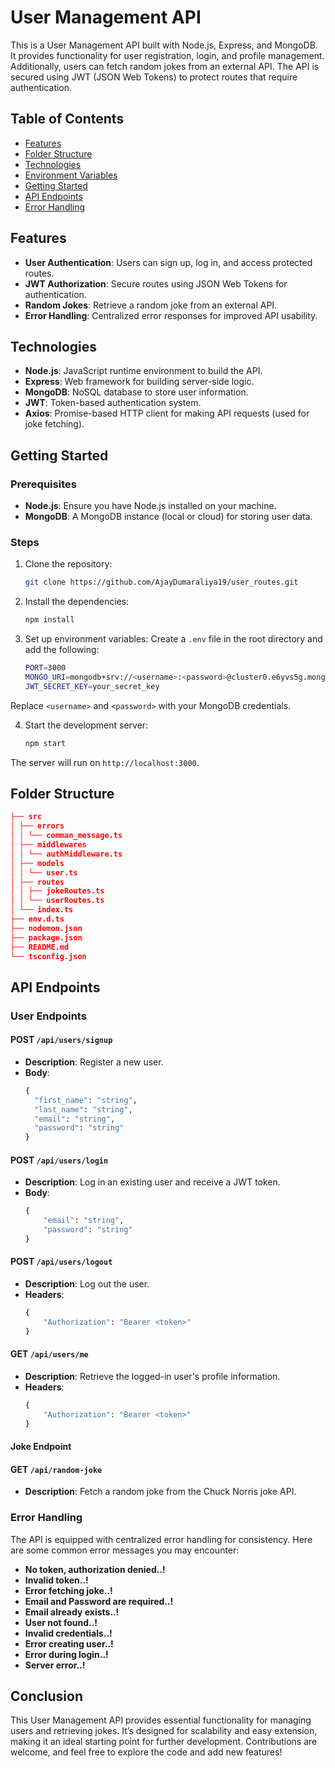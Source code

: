 # User Management API

This is a User Management API built with Node.js, Express, and MongoDB. It provides functionality for user registration, login, and profile management. Additionally, users can fetch random jokes from an external API. The API is secured using JWT (JSON Web Tokens) to protect routes that require authentication.

## Table of Contents
- [Features](#features)
- [Folder Structure](#folder-structure)
- [Technologies](#technologies)
- [Environment Variables](#environment-variables)
- [Getting Started](#getting-started)
- [API Endpoints](#api-endpoints)
- [Error Handling](#error-handling)

## Features
- **User Authentication**: Users can sign up, log in, and access protected routes.
- **JWT Authorization**: Secure routes using JSON Web Tokens for authentication.
- **Random Jokes**: Retrieve a random joke from an external API.
- **Error Handling**: Centralized error responses for improved API usability.

## Technologies
- **Node.js**: JavaScript runtime environment to build the API.
- **Express**: Web framework for building server-side logic.
- **MongoDB**: NoSQL database to store user information.
- **JWT**: Token-based authentication system.
- **Axios**: Promise-based HTTP client for making API requests (used for joke fetching).

## Getting Started
### Prerequisites
- **Node.js**: Ensure you have Node.js installed on your machine.
- **MongoDB**: A MongoDB instance (local or cloud) for storing user data.

### Steps
1. Clone the repository:
   ```bash
   git clone https://github.com/AjayDumaraliya19/user_routes.git

2. Install the dependencies:
   ```bash
   npm install

3. Set up environment variables: Create a `.env` file in the root directory and add the following:
    ```bash
    PORT=3000
    MONGO_URI=mongodb+srv://<username>:<password>@cluster0.e6yvs5g.mongodb.net/user_test
    JWT_SECRET_KEY=your_secret_key
Replace `<username>` and `<password>` with your MongoDB credentials.

4. Start the development server:
    ```bash
    npm start

The server will run on `http://localhost:3000`.

## Folder Structure
```json
├── src
│ ├── errors
│ │ └── comman_message.ts
│ ├── middlewares
│ │ └── authMiddleware.ts
│ ├── models
│ │ └── user.ts
│ ├── routes
│ │ ├── jokeRoutes.ts
│ │ └── userRoutes.ts
│ └── index.ts
├── env.d.ts
├── nodemon.json
├── package.json
├── README.md
└── tsconfig.json
```

## API Endpoints
### User Endpoints
#### POST `/api/users/signup`
- **Description**: Register a new user.
- **Body**:
    ```bash
    {
      "first_name": "string",
      "last_name": "string",
      "email": "string",
      "password": "string"
    }

#### POST `/api/users/login`
- **Description**: Log in an existing user and receive a JWT token.
- **Body**:
    ```bash
    {
        "email": "string",
        "password": "string"
    }

#### POST `/api/users/logout`
- **Description**: Log out the user.
- **Headers**:
    ```bash
    {
        "Authorization": "Bearer <token>"
    }

#### GET `/api/users/me`
- **Description**: Retrieve the logged-in user's profile information.
- **Headers**:
    ```bash
    {
        "Authorization": "Bearer <token>"
    }


#### Joke Endpoint
#### GET `/api/random-joke`
- **Description**: Fetch a random joke from the Chuck Norris joke API.

### Error Handling
The API is equipped with centralized error handling for consistency. Here are some common error messages you may encounter:
- **No token, authorization denied..!**
- **Invalid token..!**
- **Error fetching joke..!**
- **Email and Password are required..!**
- **Email already exists..!**
- **User not found..!**
- **Invalid credentials..!**
- **Error creating user..!**
- **Error during login..!**
- **Server error..!**

## Conclusion
This User Management API provides essential functionality for managing users and retrieving jokes. It’s designed for scalability and easy extension, making it an ideal starting point for further development. Contributions are welcome, and feel free to explore the code and add new features!
